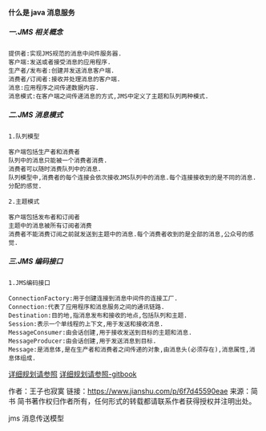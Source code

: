 #### 什么是 java 消息服务

##### 一.JMS 相关概念

    提供者:实现JMS规范的消息中间件服务器.
    客户端:发送或者接受消息的应用程序.
    生产者/发布者:创建并发送消息客户端.
    消费者/订阅者:接收并处理消息的客户端.
    消息:应用程序之间传递数据内容.
    消息模式:在客户端之间传递消息的方式,JMS中定义了主题和队列两种模式.

##### 二.JMS 消息模式

    1.队列模型

    客户端包括生产者和消费者
    队列中的消息只能被一个消费者消费.
    消费者可以随时消费队列中的消息.
    队列模型中,消费者的每个连接会依次接收JMS队列中的消息.每个连接接收到的是不同的消息.分配的感觉.

    2.主题模式

    客户端包括发布者和订阅者
    主题中的消息被所有订阅者消费
    消费者不能消费订阅之前就发送到主题中的消息.每个消费者收到的是全部的消息,公众号的感觉.

##### 三.JMS 编码接口

    1.JMS编码接口

    ConnectionFactory:用于创建连接到消息中间件的连接工厂.
    Connection:代表了应用程序和消息服务之间的通讯链路.
    Destination:目的地,指消息发布和接收的地点,包括队列和主题.
    Session:表示一个单线程的上下文,用于发送和接收消息.
    MessageConsumer:由会话创建,用于接收发送到目标的主题和消息.
    MessageProducer:由会话创建,用于发送消息到目标.
    Message:是消息体,是在生产者和消费者之间传递的对象,由消息头(必须存在),消息属性,消息体组成.

[详细规划请参照](http://doc.yonyoucloud.com/doc/JMS2CN/index.html)
[详细规划请参照-gitbook](https://kimmking.gitbooks.io/jms20cn/)

作者：王子也寂寞
链接：https://www.jianshu.com/p/6f7d45590eae
来源：简书
简书著作权归作者所有，任何形式的转载都请联系作者获得授权并注明出处。

jms 消息传送模型
